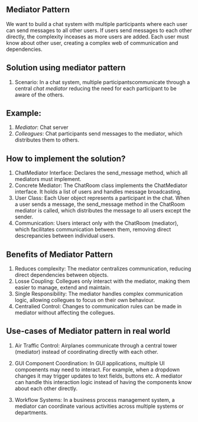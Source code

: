 ## Mediator Pattern
We want to build a chat system with multiple participants where each user can send messages to all other users. If users send messages to each other directly, the complexity inceases as more users are added. Each user must know about other user, creating a complex web of communication and dependencies.

## Solution using mediator pattern
1. Scenario: In a chat system, multiple participantscommunicate through a central *chat mediator* reducing the need for each participant to be aware of the others.

## Example:
1. *Mediator*: Chat server
2. *Colleagues*: Chat participants send messages to the mediator, which distributes them to others.

## How to implement the solution?
1. ChatMediator Interface: Declares the send_message method, which all mediators must implement.
2. Concrete Mediator: The ChatRoom class implements the ChatMediator interface. It holds a list of users and handles message broadcasting.
3. User Class: Each User object represents a participant in the chat. When a user sends a message, the send_message method in the ChatRoom mediator is called, which distributes the message to all users except the sender.
4. Communication: Users interact only with the ChatRoom (mediator), which facilitates communication between them, removing direct descrepancies between individual users.

## Benefits of Mediator Pattern
1. Reduces complexity: The mediator centralizes communication, reducing direct dependencies between objects.
2. Losse Coupling: Collegues only interact with the mediator, making them easier to manage, extend and maintain.
3. Single Responsibility: The mediator handles complex communication logic, allowing collegues to focus on their own behaviour.
4. Centralied Control: Changes to communication rules can be made in mediator without affecting the collegues.

## Use-cases of Mediator pattern in real world
1. Air Traffic Control:
    Airplanes communicate through a central tower (mediator) instead of coordinating directly with each other.

2. GUI Component Coordination:
    In GUI applications, multiple UI compoenents may need to interact. For example, when a dropdown changes it may trigger updates to text fields, buttons etc. A mediator can handle this interaction logic instead of having the components know about each other directly.

3. Workflow Systems:
    In a business process management system, a mediator can coordinate various activities across multiple systems or departments.